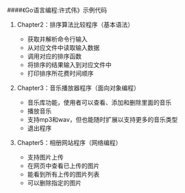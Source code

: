 
####《Go语言编程:许式伟》示例代码

1. Chapter2：排序算法比较程序（基本语法）	
	- 获取并解析命令行输入
	- 从对应文件中读取输入数据
	- 调用对应的排序函数
	- 将排序的结果输入到对应文件中
	- 打印排序所花费时间顺序

2. Chapter3：音乐播放器程序（面向对象编程）
	- 音乐库功能，使用者可以查看、添加和删除里面的音乐
	- 播放音乐
	- 支持mp3和wav，但也能随时扩展以支持更多的音乐类型
	- 退出程序

3. Chapter5：相册网站程序（网络编程）
	- 支持图片上传
	- 在网页中查看已上传的图片
	- 能看到所有上传的图片列表
	- 可以删除指定的图片
